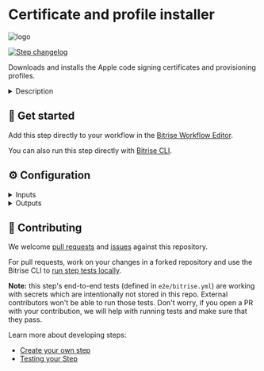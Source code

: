 # Certificate and profile installer
![logo](https://github.com/idivyanshbansal/steps-certificate-and-profile-installer/blob/9a338215422679484d2f2dc3447021d2b102f4c8/bitrise.png)

[![Step changelog](https://shields.io/github/v/release/bitrise-steplib/steps-certificate-and-profile-installer?include_prereleases&label=changelog&color=blueviolet)](https://github.com/bitrise-steplib/steps-certificate-and-profile-installer/releases)

Downloads and installs the Apple code signing certificates and provisioning profiles.

<details>
<summary>Description</summary>

The Step installs those .p12 certificate files and provisioning profiles that you uploaded to your app's **Code Signing** tab. You can upload multiple versions of any code signing file.

### Configuring the Step

By default, the Step requires no configuration. To be able to use it, you only need to upload a .p12 certificate and a matching provisioning profile to the **Code signing** tab.

However, if your certificates have passphrases, you need to make sure that passphrase is available for the Step.

1. Create a [Secret Env Var](https://devcenter.bitrise.io/builds/env-vars-secret-env-vars/) that contains the passphrase.
1. Insert that Secret to the **Certificate passphrase** input.

Similarly, you can set the path to the Keychain that should be used in the **Keychain path** input, and set a password for the Keychain in the **Keychain's password** input.

### Troubleshooting

In the case of most code signing issues, it's the **Xcode Archive & Export for iOS** Step that fails, not this one. If this Step fails, there's a couple of things you can do first.

- Check the certificate passphrase, the Keychain path and the Keychain password.
- Make sure you uploaded the required code signing files.

### Useful links
- [iOS code signing](https://devcenter.bitrise.io/code-signing/ios-code-signing/code-signing-index/)
- [iOS deployment](https://devcenter.bitrise.io/deploy/ios-deploy/ios-deploy-index/)

### Related Steps
- [iOS Auto Provision](https://www.bitrise.io/integrations/steps/ios-auto-provision)
- [Xcode Archive & Export for iOS](https://www.bitrise.io/integrations/steps/xcode-archive)
- [Deploy to iTunesConnect](https://www.bitrise.io/integrations/steps/deploy-to-itunesconnect-deliver)
</details>

## 🧩 Get started

Add this step directly to your workflow in the [Bitrise Workflow Editor](https://devcenter.bitrise.io/steps-and-workflows/steps-and-workflows-index/).

You can also run this step directly with [Bitrise CLI](https://github.com/bitrise-io/bitrise).

## ⚙️ Configuration

<details>
<summary>Inputs</summary>

| Key | Description | Flags | Default |
| --- | --- | --- | --- |
| `certificate_url` | URL of the certificate to download. Multiple URLs can be specified, separated by a pipe (`\|`) character.  You can specify a local path as well, using the `file://` scheme. For example `file://./Cert.p12`  | sensitive | `$BITRISE_CERTIFICATE_URL` |
| `certificate_passphrase` | Certificate passphrase. Multiple passphrases can be specified, separated by a pipe (`\|`) character.  Specified Certificate passphrase count should match the count of the certificate urls.  Format example:  - 1 certificate provided with passphrase: `PASS` - 1 certificate provided without passphrase: `` - 3 certificates provided, none of them has passphrase: `\|\|` - 3 certificates provided, only the 2. one has passphrase: `\|PASS\|`  | sensitive | `$BITRISE_CERTIFICATE_PASSPHRASE` |
| `provisioning_profile_url` | URL of the provisioning profile to download. Multiple URLs can be specified, separated by a pipe (`\|`) character.  You can specify a local path as well, using the `file://` scheme. For example `file://./BuildAnything.mobileprovision`  | sensitive | `$BITRISE_PROVISION_URL` |
| `keychain_path` |  | required | `$HOME/Library/Keychains/login.keychain` |
| `keychain_password` |  | required, sensitive | `$BITRISE_KEYCHAIN_PASSWORD` |
| `install_defaults` | Installs default (Bitrise) Wildcard Provisioning Profile and Codesign Certificate for testing. |  | `yes` |
| `default_certificate_url` | URL of the default certificate.  You can specify a local path as well, using the `file://` scheme. For example `file://./Cert.p12`  | sensitive | `$BITRISE_DEFAULT_CERTIFICATE_URL` |
| `default_certificate_passphrase` | Certificate passphrase of the default certificate.  | sensitive | `$BITRISE_DEFAULT_CERTIFICATE_PASSPHRASE` |
| `default_provisioning_profile_url` | URL of the default provisioning profile to download.  You can specify a local path as well, using the `file://` scheme. For example `file://./BuildAnything.mobileprovision`  | sensitive | `$BITRISE_DEFAULT_PROVISION_URL` |
</details>

<details>
<summary>Outputs</summary>
There are no outputs defined in this step
</details>

## 🙋 Contributing

We welcome [pull requests](https://github.com/bitrise-steplib/steps-certificate-and-profile-installer/pulls) and [issues](https://github.com/bitrise-steplib/steps-certificate-and-profile-installer/issues) against this repository.

For pull requests, work on your changes in a forked repository and use the Bitrise CLI to [run step tests locally](https://devcenter.bitrise.io/bitrise-cli/run-your-first-build/).

**Note:** this step's end-to-end tests (defined in `e2e/bitrise.yml`) are working with secrets which are intentionally not stored in this repo. External contributors won't be able to run those tests. Don't worry, if you open a PR with your contribution, we will help with running tests and make sure that they pass.

Learn more about developing steps:

- [Create your own step](https://devcenter.bitrise.io/contributors/create-your-own-step/)
- [Testing your Step](https://devcenter.bitrise.io/contributors/testing-and-versioning-your-steps/)
